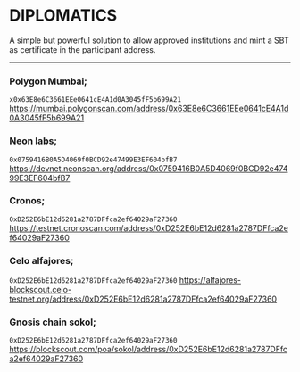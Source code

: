 # DIPLOMATICS

A simple but powerful solution to allow approved institutions and mint a SBT as certificate in the participant address.

---

### Polygon Mumbai;  
`x0x63E8e6C3661EEe0641cE4A1d0A3045fF5b699A21` 
https://mumbai.polygonscan.com/address/0x63E8e6C3661EEe0641cE4A1d0A3045fF5b699A21


### Neon labs;  
`0x0759416B0A5D4069f0BCD92e47499E3EF604bfB7` 
https://devnet.neonscan.org/address/0x0759416B0A5D4069f0BCD92e47499E3EF604bfB7 


### Cronos;
`0xD252E6bE12d6281a2787DFfca2ef64029aF27360` 
https://testnet.cronoscan.com/address/0xD252E6bE12d6281a2787DFfca2ef64029aF27360 

### Celo alfajores;
`0xD252E6bE12d6281a2787DFfca2ef64029aF27360` 
https://alfajores-blockscout.celo-testnet.org/address/0xD252E6bE12d6281a2787DFfca2ef64029aF27360 

### Gnosis chain sokol;
`0xD252E6bE12d6281a2787DFfca2ef64029aF27360` 
https://blockscout.com/poa/sokol/address/0xD252E6bE12d6281a2787DFfca2ef64029aF27360 
